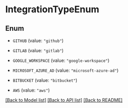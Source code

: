# IntegrationTypeEnum

## Enum


* `GITHUB` (value: `"github"`)

* `GITLAB` (value: `"gitlab"`)

* `GOOGLE_WORKSPACE` (value: `"google-workspace"`)

* `MICROSOFT_AZURE_AD` (value: `"microsoft-azure-ad"`)

* `BITBUCKET` (value: `"bitbucket"`)

* `AWS` (value: `"aws"`)


[[Back to Model list]](../README.md#documentation-for-models) [[Back to API list]](../README.md#documentation-for-api-endpoints) [[Back to README]](../README.md)


